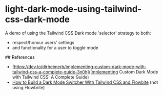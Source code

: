 # light-dark-mode-using-tailwind-css-dark-mode

A demo of using the Tailwind CSS Dark mode 'selector' strategy to both:

- respect/honour users' settings
- and functionality for a user to toggle mode

## References

- [https://dev.to/dirheimerb/implementing-custom-dark-mode-with-tailwind-css-a-complete-guide-3n0h](Implementing Custom Dark Mode with Tailwind CSS: A Complete Guide)
- [How to Build a Dark Mode Switcher With Tailwind CSS and Flowbite](https://www.freecodecamp.org/news/how-to-build-a-dark-mode-switcher-with-tailwind-css-and-flowbite/) (not using Flowbrite)
